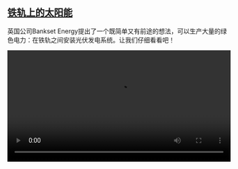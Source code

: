 <!--1661869024000-->
[铁轨上的太阳能](https://www.dw.com/zh/%E9%93%81%E8%BD%A8%E4%B8%8A%E7%9A%84%E5%A4%AA%E9%98%B3%E8%83%BD/a-62971616)
------

<p>英国公司Bankset Energy提出了一个既简单又有前途的想法，可以生产大量的绿色电力：在铁轨之间安装光伏发电系统。让我们仔细看看吧！</small></p><video src="https://tvdownloaddw-a.akamaihd.net/dwtv_video/flv/vdt_zh/2022/bchi220830_001_dbsloarfincn_01r_AVC_1280x720.mp4" controls style="width:100%"></video>
